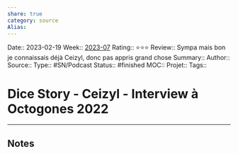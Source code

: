 ```yaml
---
share: true 
category: source
Alias:
---
```

Date:: 2023-02-19
Week:: [2023-07](../week/2023-07.md)
Rating:: ⭐⭐⭐
Review:: Sympa mais bon je connaissais déjà Ceizyl, donc pas appris grand chose
Summary:: 
Author::
Source:: 
Type:: #SN/Podcast 
Status:: #finished 
MOC::
Projet:: 
Tags:: 

# Dice Story - Ceizyl - Interview à Octogones 2022


***

## Notes

